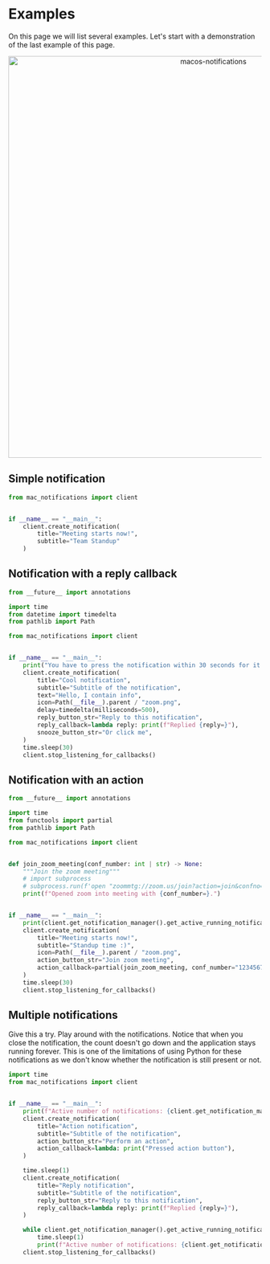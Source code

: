 # Examples

On this page we will list several examples. Let's start with a demonstration of the last example of this page.

<p align="center">
<a href="#Multiple notifications"><img src="../img/example-run.gif" alt="macos-notifications" width="800px"></a>
</p>

## Simple notification
```python
from mac_notifications import client


if __name__ == "__main__":
    client.create_notification(
        title="Meeting starts now!",
        subtitle="Team Standup"
    )
```


## Notification with a reply callback
```python
from __future__ import annotations

import time
from datetime import timedelta
from pathlib import Path

from mac_notifications import client


if __name__ == "__main__":
    print("You have to press the notification within 30 seconds for it to work.")
    client.create_notification(
        title="Cool notification",
        subtitle="Subtitle of the notification",
        text="Hello, I contain info",
        icon=Path(__file__).parent / "zoom.png",
        delay=timedelta(milliseconds=500),
        reply_button_str="Reply to this notification",
        reply_callback=lambda reply: print(f"Replied {reply=}"),
        snooze_button_str="Or click me",
    )
    time.sleep(30)
    client.stop_listening_for_callbacks()
```

## Notification with an action
```python
from __future__ import annotations

import time
from functools import partial
from pathlib import Path

from mac_notifications import client


def join_zoom_meeting(conf_number: int | str) -> None:
    """Join the zoom meeting"""
    # import subprocess
    # subprocess.run(f'open "zoommtg://zoom.us/join?action=join&confno={conf_number}&browser=chrome"', shell=True)
    print(f"Opened zoom into meeting with {conf_number=}.")


if __name__ == "__main__":
    print(client.get_notification_manager().get_active_running_notifications())
    client.create_notification(
        title="Meeting starts now!",
        subtitle="Standup time :)",
        icon=Path(__file__).parent / "zoom.png",
        action_button_str="Join zoom meeting",
        action_callback=partial(join_zoom_meeting, conf_number="12345678"),
    )
    time.sleep(30)
    client.stop_listening_for_callbacks()
```


## Multiple notifications
Give this a try. Play around with the notifications.
Notice that when you close the notification, the count doesn't go down and the application stays running forever.
This is one of the limitations of using Python for these notifications as we don't know whether the notification is 
still present or not.
```python
import time
from mac_notifications import client


if __name__ == "__main__":
    print(f"Active number of notifications: {client.get_notification_manager().get_active_running_notifications()}")
    client.create_notification(
        title="Action notification",
        subtitle="Subtitle of the notification",
        action_button_str="Perform an action",
        action_callback=lambda: print("Pressed action button"),
    )

    time.sleep(1)
    client.create_notification(
        title="Reply notification",
        subtitle="Subtitle of the notification",
        reply_button_str="Reply to this notification",
        reply_callback=lambda reply: print(f"Replied {reply=}"),
    )

    while client.get_notification_manager().get_active_running_notifications() > 0:
        time.sleep(1)
        print(f"Active number of notifications: {client.get_notification_manager().get_active_running_notifications()}")
    client.stop_listening_for_callbacks()
```